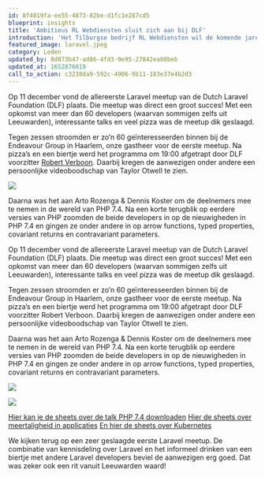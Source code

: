 ```yaml
---
id: 8f4019fa-ee55-4873-82be-d1fc1e287cd5
blueprint: insights
title: 'Ambitieus RL Webdiensten sluit zich aan bij DLF'
introduction: 'Het Tilburgse bedrijf RL Webdiensten wil de komende jaren een flinke groei doormaken. Een lidmaatschap bij de Dutch Laravel Foundation was een logische stap.'
featured_image: laravel.jpeg
category: Leden
updated_by: 8d873b47-ad86-4fd3-9e95-27842ea80beb
updated_at: 1652876019
call_to_action: c3238da9-592c-4906-9b11-183e37e4b2d3
---
```

Op 11 december vond de allereerste Laravel meetup van de Dutch Laravel Foundation (DLF) plaats. Die meetup was direct een groot succes! Met een opkomst van meer dan 60 developers (waarvan sommigen zelfs uit Leeuwarden), interessante talks en veel pizza was de meetup dik geslaagd.

Tegen zessen stroomden er zo’n 60 geïnteresseerden binnen bij de Endeavour Group in Haarlem, onze gastheer voor de eerste meetup. Na pizza’s en een biertje werd het programma om 19:00 afgetrapt door DLF voorzitter [Robert Verboon](#). Daarbij kregen de aanwezigen onder andere een persoonlijke videoboodschap van Taylor Otwell te zien.

![](statamic://asset::insights::DSCF7252JPG.jpeg)

Daarna was het aan Arto Rozenga & Dennis Koster om de deelnemers mee te nemen in de wereld van PHP 7.4. Na een korte terugblik op eerdere versies van PHP zoomden de beide developers in op de nieuwigheden in PHP 7.4 en gingen ze onder andere in op arrow functions, typed properties, covariant returns en contravariant parameters.

Op 11 december vond de allereerste Laravel meetup van de Dutch Laravel Foundation (DLF) plaats. Die meetup was direct een groot succes! Met een opkomst van meer dan 60 developers (waarvan sommigen zelfs uit Leeuwarden), interessante talks en veel pizza was de meetup dik geslaagd.

Tegen zessen stroomden er zo’n 60 geïnteresseerden binnen bij de Endeavour Group in Haarlem, onze gastheer voor de eerste meetup. Na pizza’s en een biertje werd het programma om 19:00 afgetrapt door DLF voorzitter Robert Verboon. Daarbij kregen de aanwezigen onder andere een persoonlijke videoboodschap van Taylor Otwell te zien.

Daarna was het aan Arto Rozenga & Dennis Koster om de deelnemers mee te nemen in de wereld van PHP 7.4. Na een korte terugblik op eerdere versies van PHP zoomden de beide developers in op de nieuwigheden in PHP 7.4 en gingen ze onder andere in op arrow functions, typed properties, covariant returns en contravariant parameters.

![](statamic://asset::insights::DSCF7360JPG.jpeg)

![](statamic://asset::insights::DSCF7318JPG.jpeg)

[Hier kan je de sheets over de talk PHP 7.4 downloaden](#)
[Hier de sheets over meertaligheid in applicaties](#)
[En hier de sheets over Kubernetes](#)

We kijken terug op een zeer geslaagde eerste Laravel meetup. De combinatie van kennisdeling over Laravel en het informeel drinken van een biertje met andere Laravel developers beviel de aanwezigen erg goed. Dat was zeker ook een rit vanuit Leeuwarden waard!